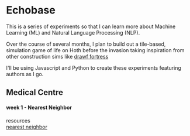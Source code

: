 # Echobase

This is a series of experiments so that I can learn more about Machine Learning (ML) and Natural Language Processing (NLP).

Over the course of several months, I plan to build out a tile-based, simulation game of life on Hoth before the invasion taking inspiration from other construction sims like [drawf fortress](https://arstechnica.com/gaming/2013/02/dwarf-fortress-ten-hours-with-the-most-inscrutable-video-game-of-all-time/)

I'll be using Javascript and Python to create these experiments featuring authors as I go.

## Medical Centre

#### week 1 - Nearest Neighbor 

resources       
[nearest neighbor](https://www.burakkanber.com/blog/machine-learning-in-js-k-nearest-neighbor-part-1/)